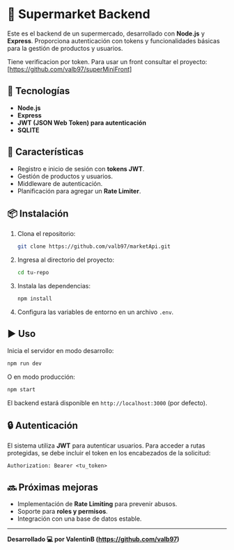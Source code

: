# 🛒 Supermarket Backend

Este es el backend de un supermercado, desarrollado con **Node.js** y **Express**. Proporciona autenticación con tokens y funcionalidades básicas para la gestión de productos y usuarios.

Tiene verificacion por token. Para usar un front consultar el proyecto: [https://github.com/valb97/superMiniFront]



## 🚀 Tecnologías
- **Node.js**
- **Express**
- **JWT (JSON Web Token) para autenticación**
- **SQLITE**

## 🔑 Características
- Registro e inicio de sesión con **tokens JWT**.
- Gestión de productos y usuarios.
- Middleware de autenticación.
- Planificación para agregar un **Rate Limiter**.

## 📦 Instalación

1. Clona el repositorio:
   ```bash
   git clone https://github.com/valb97/marketApi.git
   ```
2. Ingresa al directorio del proyecto:
   ```bash
   cd tu-repo
   ```
3. Instala las dependencias:
   ```bash
   npm install
   ```
4. Configura las variables de entorno en un archivo `.env`.

## ▶️ Uso

Inicia el servidor en modo desarrollo:
```bash
npm run dev
```

O en modo producción:
```bash
npm start
```

El backend estará disponible en `http://localhost:3000` (por defecto).

## 🔒 Autenticación
El sistema utiliza **JWT** para autenticar usuarios. Para acceder a rutas protegidas, se debe incluir el token en los encabezados de la solicitud:

```
Authorization: Bearer <tu_token>
```

## 🔜 Próximas mejoras
- Implementación de **Rate Limiting** para prevenir abusos.
- Soporte para **roles y permisos**.
- Integración con una base de datos estable.

---
**Desarrollado 💻 por ValentinB (https://github.com/valb97)**




